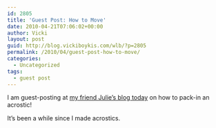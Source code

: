 ```yaml
---
id: 2805
title: 'Guest Post: How to Move'
date: 2010-04-21T07:06:02+00:00
author: Vicki
layout: post
guid: http://blog.vickiboykis.com/wlb/?p=2805
permalink: /2010/04/guest-post-how-to-move/
categories:
  - Uncategorized
tags:
  - guest post
---
```

I am guest-posting at [my friend Julie&#8217;s blog today](http://www.julieminevich.com/moving-tips-from-a-packing-guru/) on how to pack-in an acrostic!

It&#8217;s been a while since I made acrostics.